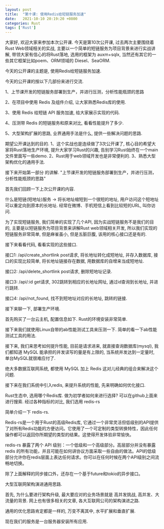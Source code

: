 ```yaml
---
layout: post
title:  "第十课: 使用Redis给短链服务加速"
date:   2021-10-10 20:19:20 +0800
categories: Rust
tags: ['Rust']
---
```


大家好, 欢迎大家来参加本次公开课. 今天是第10次公开课, 过去两次主要围绕着Rust Web领域相关的实战, 主要以一个简单的短链服务为项目背景来进行实战讲解, 带领大家有信心的将Rust落地, 选用的框架为 auxm+sqlx, 当然还有其它的一些其它框架比如poem、ORM领域的 Diesel、SeaORM.

今天的公开课的主题是, 使用Redis给短链服务加速.

今天的公开课的按以下几部份来进行交流.

1、上节课开发的短链服务部署到生产，并进行压测，分析性能瓶颈的思路

2、在项目中使用 Redis 及组件介绍, 让大家熟悉Redis库的使用.

3、使用 Redis 给短链 API 服务加速, 给大家展示实现的代码.

4、压测带 Redis 的短链服务和原来对比, 看看性能提升了多少.

5、大型架构扩展的思路, 业界通用手法是什么, 提供一些解决问题的思路.

期望公开课达到的目的.
1、这个实战也是连续做了3次公开课了, 核心目的希望大家将Rust落地生产环境, 提升大家学习Rust的兴趣, 告别学习Rust始终在一个main文件里面写一些demo.
2、Rust用于web领域开发也是非常便利的.
3、熟悉大型架构优化的通用手法.

接下来开始第一部分 的讲解. "上节课开发的短链服务部署到生产，并进行压测，分析性能瓶颈的思路"

首先我们回顾一下上次公开课的内容.

什么是短链(短地址)服务
-> 将长地址缩短到一个很短的地址, 用户访问这个短地址可以重定向到原本的长地址. 经常在微博、手机短信上看到比较短的URL, 叫你访问.

为了实现短链服务, 我们简单的实现了几个API, 因为实战短链服务不是我们的目的, 主要是以短链服务为项目背景来讲解Rust web领域相关开发, 所以我们实现的短链服务非常简单, 但是麻雀虽小, 但是五脏巨腹, 该用的核心接口还是有的.

接下来看看代码, 看看实现的这些接口.

接口1: /api/create_shortlink post请求, 将长地址转化成短地址, 并存入数据库, 接口的实现比较简单, 将长地址链接存在数据, 用数据库的自增来当成短地址.

接口2: /api/delete_shortlink post请求, 删除短地址记录.

接口3: /api/:id get请求, 302跳转到相应的长地址网址, 通过id查询到长地址, 并进行跳转.

接口4: /api/not_found, 找不到短地址对应的长地址, 跳转的链接.

接下来聊一下, 部署生产环境.

首先购买了一台云主机, 配置信息如下. Rust的环境安装非常简单.

接下来我们就使用Linux自带的ab性能测试工具来压测一下. 简单的看一下ab性能测试工具的用法.

接下来, 我们来思考如何提升性能, 目前是请求进来, 就直接查询数据库(mysql), 我们都知道 MySQL 能承担的并发读写的量是有上限的, 当系统并发达到一定量时, 单台MySQL就很难应付了.

绝大多数据互联网系统, 都使用 MySQL 加上 Redis 这对儿经典的组合来解决这个问题.

接下来在我们系统中引入redis, 来提升系统的性能, 先来明确如何优化接口.

Rust生态中, 选用哪个Redis库. 做为初学者如何来进行选择? 可以在github上面来进行搜索. 经过各种指标的对比, 我们选用 redis-rs

简单介绍一下 redis-rs.

Redis-rs是一个用于Rust的高级Redis库, 它通过一个非常灵活但低级别的API提供了对所有Redis功能的方便访问。它使用了一个可定制的类型转换特性，因此任何操作都可以返回你所期望的类型的结果。这使得开发体验非常愉快。

redis-rs 暴露了两个 API 级别：一个低级和一个高级部分。高层部分并没有暴露 redis 的所有功能，并且可能在如何讲协议方面采取一些自由的做法。API的低级部分允许你在redis层面上表达任何请求。你可以在任何时候在两个API级别之间流畅地切换。

除了上面解释的同步接口外，还存在一个基于future和tokio的异步接口。

大型互联网架构演进通用思路.

首先, 为什么要进行架构升级, 最大要应对的业务场景就是 高并发挑战, 高并发、大流量的背景. 网上也有很多相关的文章, 各大互联网公司的架构演进之路.

通用的优化思路肯定都是一样的, 万变不离其中, 水平扩展和垂直扩展.

现在我们的服务是一台服务器安装所有应用. 












